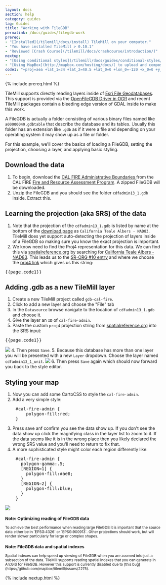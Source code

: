 ```yaml
---
layout: docs
section: help
category: guides
tag: Guides
title: "Working with FileGDB"
permalink: /docs/guides/filegdb-work
prereq:
- "[Installed](/tilemill/docs/install) TileMill on your computer."
- "You have installed TileMill > 0.10.1"
- "Reviewed [Crash Course](/tilemill/docs/crashcourse/introduction/)"
nextup:
- "[Using conditional styles](/tilemill/docs/guides/conditional-styles/) to control the appearance of points based on data."
- "[Using MapBox](http://mapbox.com/hosting/docs/) to upload and composite your map."
code1: "+proj=aea +lat_1=34 +lat_2=40.5 +lat_0=0 +lon_0=-120 +x_0=0 +y_0=-4000000 +ellps=GRS80 +datum=NAD83 +units=m +no_defs"
---
```


{% include prereq.html %}

TileMill supports directly reading layers inside of [Esri File Geodatabases](http://www.esri.com/software/arcgis/geodatabase/interoperability). This support is provided via the [OpenFileGDB Driver in OGR](http://www.gdal.org/ogr/drv_openfilegdb.html) and recent TileMill packages contain a bleeding edge version of GDAL inside to make this work.

A FileGDB is actually a folder consisting of various binary files named like `a00000049.gdbtable` that describe the database and its tables. Usually this folder has an extension like `.gdb` as if it were a file and depending on your operating system it may show up as a file or folder.

For this example, we'll cover the basics of loading a FileGDB, setting the projection, choosing a layer, and applying basic styling.

## Download the data
1. To begin, download the [CAL FIRE Administrative Boundaries ](http://frap.cdf.ca.gov/data/statewide/cdfadmin13_1.zip) from the CAL FIRE [Fire and Resource Assessment Program](http://frap.cdf.ca.gov/data/frapgisdata-sw-cdfadmin13_1_download.php). A zipped FileGDB will be downloaded.
2. Unzip the FileGDB and you should see the folder `cdfadmin13_1.gdb` inside. Extract this.

## Learning the projection (aka SRS) of the data

1. Note that the projection of the `cdfadmin13_1.gdb` is listed by name at the bottom of the [download page](http://frap.cdf.ca.gov/data/frapgisdata-sw-cdfadmin13_1_download.php) as `California Teale Albers - NAD83`. TileMill does yet support auto-detecting the projection of layers inside of a FileGDB so making sure you know the exact projection is important.
2. We know need to find the Proj4 representation for this data. We can find this via [spatialreference.org](http://spatialreference.org/) by searching for [California Teale Albers - NAD83](http://spatialreference.org/ref/?search=California+Teale+Albers+-+NAD83&srtext=Search). This leads us to the [SR-ORG #10 entry](http://spatialreference.org/ref/sr-org/10/) and where we choose the [proj4 link](http://spatialreference.org/ref/sr-org/10/proj4/) which gives us this string:
<pre>{{page.code1}}</pre>

## Adding .gdb as a new TileMill layer

1. Create a new TileMill project called `gdb-cal-fire`.
2. Click to add a new layer and choose the "File" tab
3. In the `Datasource` browse navigate to the location of `cdfadmin13_1.gdb` and choose it.
4. Give the layer an `ID` of `cal-fire-admin`.
5. Paste the custom `proj4` projection string from [spatialreference.org](http://spatialreference.org/ref/sr-org/10/proj4/) into the SRS input:
<pre>{{page.code1}}</pre>

![](/tilemill/assets/pages/loading_filegdb.png) 
4. Then press `Save`.
5. Because this database has more than one layer you will be presented with a new `Layer` dropdown. Choose the layer named `cdfadmin13_1_unit`.
![](/tilemill/assets/pages/choosing_filegdb_layer.png) 
6. Then press `Save` again which should now forward you back to the style editor.

## Styling your map

1. Now you can add some CartoCSS to style the `cal-fire-admin`.
2. Add a very simple style:

<pre>
    #cal-fire-admin {
        polygon-fill:red;
    }
</pre>

3. Press save anf confirm you see the data show up. If you don't see the data show up click the magnifying class in the layer list to zoom to it. If the data seems like it is in the wrong place then you likely declared the wrong SRS value and you'll need to return to fix that.
4. A more sophisticated style might color each region differently like:


<pre>
    #cal-fire-admin {
      polygon-gamma:.5;
      [REGION=1] {
        polygon-fill:#ae8;
      }
      [REGION=2] {
        polygon-fill:blue;
      }
    }
</pre>

![](/tilemill/assets/pages/filegdb_styled.png) 

<small class='note' markdown='1'>
<h3>Note: Optimizing reading of FileGDB data</h3>
To achieve the best performance when reading large FileGDB it is important that the source data either be in `EPSG:4326` or `EPSG:900913`. Other projections should work, but will render slower particularly for large or complex shapes.
</small>


<small class='note' markdown='1'>
<h3>Note: FileGDB data and spatial indexes</h3>
Spatial indexes can help speed up viewing of FileGDB when you are zoomed into just a subsection of the data. TileMill supports reading spatial indexes that you can generate in ArcGIS for FileGDB. However this support is currently disabled due to [this bug](https://github.com/mapbox/tilemill/issues/2275).
</small>

{% include nextup.html %}
